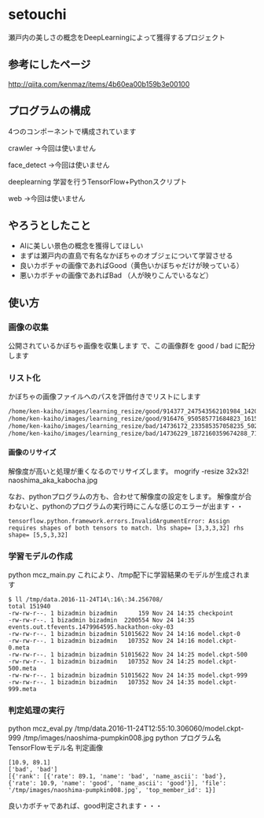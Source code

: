 # setouchi
瀬戸内の美しさの概念をDeepLearningによって獲得するプロジェクト

## 参考にしたページ
http://qiita.com/kenmaz/items/4b60ea00b159b3e00100

## プログラムの構成
4つのコンポーネントで構成されています

crawler
  →今回は使いません

face_detect
  →今回は使いません

deeplearning
  学習を行うTensorFlow+Pythonスクリプト

web
  →今回は使いません
  
## やろうとしたこと
* AIに美しい景色の概念を獲得してほしい
* まずは瀬戸内の直島で有名なかぼちゃのオブジェについて学習させる
* 良いカボチャの画像であればGood（黄色いかぼちゃだけが映っている）
* 悪いカボチャの画像であればBad （人が映りこんでいるなど）

## 使い方
### 画像の収集
公開されているかぼちゃ画像を収集します
で、この画像群を good / bad に配分します

### リスト化
かぼちゃの画像ファイルへのパスを評価付きでリストにします
```input_rz.txt
/home/ken-kaiho/images/learning_resize/good/914377_247543562101984_1420095461_n.jpg 0
/home/ken-kaiho/images/learning_resize/good/916476_950585771684823_1615779963_n.jpg 0
/home/ken-kaiho/images/learning_resize/bad/14736172_233585357058235_5028088152951095296_n.jpg 1
/home/ken-kaiho/images/learning_resize/bad/14736229_1872160359674288_7199898087693746176_n.jpg 1
```

#### 画像のリサイズ
解像度が高いと処理が重くなるのでリサイズします。
mogrify -resize 32x32! naoshima_aka_kabocha.jpg

なお、pythonプログラムの方も、合わせて解像度の設定をします。
解像度が合わないと、pythonのプログラムの実行時にこんな感じのエラーが出ます・・
```
tensorflow.python.framework.errors.InvalidArgumentError: Assign requires shapes of both tensors to match. lhs shape= [3,3,3,32] rhs shape= [5,5,3,32]
```

### 学習モデルの作成
python mcz_main.py
これにより、/tmp配下に学習結果のモデルが生成されます

```生成されたモデルの例
$ ll /tmp/data.2016-11-24T14\:16\:34.256708/
total 151940
-rw-rw-r--. 1 bizadmin bizadmin      159 Nov 24 14:35 checkpoint
-rw-rw-r--. 1 bizadmin bizadmin  2200554 Nov 24 14:35 events.out.tfevents.1479964595.hackathon-oky-03
-rw-rw-r--. 1 bizadmin bizadmin 51015622 Nov 24 14:16 model.ckpt-0
-rw-rw-r--. 1 bizadmin bizadmin   107352 Nov 24 14:16 model.ckpt-0.meta
-rw-rw-r--. 1 bizadmin bizadmin 51015622 Nov 24 14:25 model.ckpt-500
-rw-rw-r--. 1 bizadmin bizadmin   107352 Nov 24 14:25 model.ckpt-500.meta
-rw-rw-r--. 1 bizadmin bizadmin 51015622 Nov 24 14:35 model.ckpt-999
-rw-rw-r--. 1 bizadmin bizadmin   107352 Nov 24 14:35 model.ckpt-999.meta
```

### 判定処理の実行
python mcz_eval.py /tmp/data.2016-11-24T12\:55\:10.306060/model.ckpt-999 /tmp/images/naoshima-pumpkin008.jpg
python プログラム名 TensorFlowモデル名 判定画像

```実行結果の例
[10.9, 89.1]
['bad', 'bad']
[{'rank': [{'rate': 89.1, 'name': 'bad', 'name_ascii': 'bad'}, {'rate': 10.9, 'name': 'good', 'name_ascii': 'good'}], 'file': '/tmp/images/naoshima-pumpkin008.jpg', 'top_member_id': 1}]
```

良いカボチャであれば、good判定されます・・・
